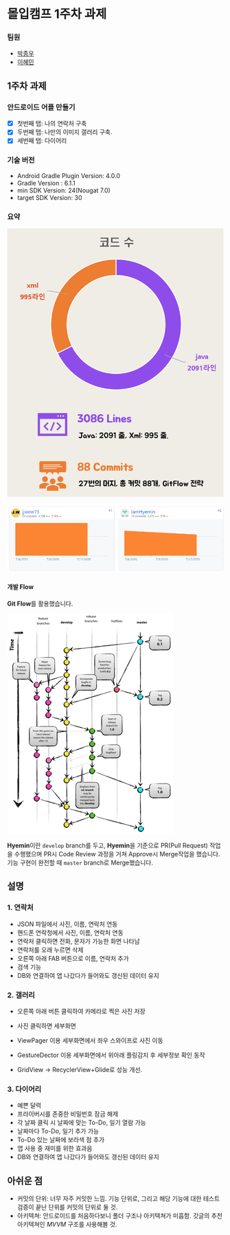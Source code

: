 # 몰입캠프 1주차 과제

### 팀원

* [박종우](https://github.com/jjwow73)
* [이혜민](https://github.com/IamHyemin)

## 1주차 과제

### 안드로이드 어플 만들기

- [x] 첫번째 탭: 나의 연락처 구축
- [x] 두번째 탭: 나만의 이미지 갤러리 구축.
- [x] 세번째 탭: 다이어리

### 기술 버전

* Android Gradle Plugin Version: 4.0.0
* Gradle Version : 6.1.1
* min SDK Version: 24(Nougat 7.0)
* target SDK Version: 30

### 요약

![image-20200714234746476](.\docs\summary.jpg)

![image-20200714211008397](.\docs\git_summary.jpg)

#### 개발 Flow

**Git Flow**를 활용했습니다. 

<img src=".\docs\git-flow_overall_graph.png" alt="git-flow_overall_graph" style="zoom: 50%;" />

**Hyemin**이란 `develop` branch를 두고, **Hyemin**을 기준으로 PR(Pull Request) 작업을 수행했으며 PR시 Code Review 과정을 거쳐 Approve시 Merge작업을 했습니다. 기능 구현이 완전할 때 `master` branch로 Merge했습니다.

## 설명

### 1. 연락처

- JSON 파일에서 사진, 이름, 연락처 연동
- 핸드폰 연락청에서 사진, 이름, 연락처 연동
- 연락처 클릭하면 전화, 문자가 가능한 화면 나타남
- 연락처를 오래 누르면 삭제
- 오른쪽 아래 FAB 버튼으로 이름, 연락처 추가
- 검색 기능
- DB와 연결하여 앱 나갔다가 들어와도 갱신된 데이터 유지

### 2. 갤러리

- 오른쪽 아래 버튼 클릭하여 카메라로 찍은 사진 저장

- 사진 클릭하면 세부화면
- ViewPager 이용 세부화면에서 좌우 스와이프로 사진 이동
- GestureDector 이용 세부화면에서 위아래 플링감지 후 세부정보 확인 동작
- GridView -> RecyclerView+Glide로 성능 개선.

### 3. 다이어리

- 예쁜 달력
- 프라이버시를 존중한 비밀번호 잠금 해제
- 각 날짜 클릭 시 날짜에 맞는 To-Do, 일기 열람 가능
- 날짜마다 To-Do, 일기 추가 가능
- To-Do 있는 날짜에 보라색 점 추가
- 앱 사용 중 재미를 위한 효과음
- DB와 연결하여 앱 나갔다가 들어와도 갱신된 데이터 유지



## 아쉬운 점

* 커밋의 단위: 너무 자주 커밋한 느낌. 기능 단위로, 그리고 해당 기능에 대한 테스트 검증이 끝난 단위를 커밋의 단위로  둘 것.
* 아키텍쳐: 안드로이드를 처음하다보니 폴더 구조나 아키텍쳐가 미흡함. 갓글의 추천 아키텍쳐인 *MVVM* 구조를 사용해볼 것.

